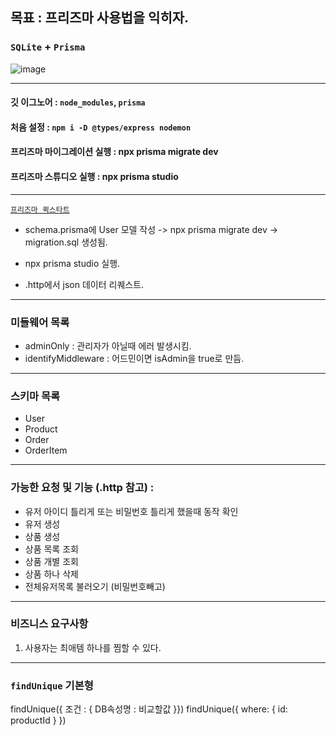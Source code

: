 ## 목표 : 프리즈마 사용법을 익히자.

### `SQLite` + `Prisma`

![image](https://github.com/user-attachments/assets/679f747a-10b0-4a42-aa7c-99cc92d2af5c)

---

#### 깃 이그노어 : `node_modules`, `prisma`

#### 처음 설정 : `npm i -D @types/express nodemon`

#### 프리즈마 마이그레이션 실행 : npx prisma migrate dev

#### 프리즈마 스튜디오 실행 : npx prisma studio

---

[`프리즈마 퀵스타트`](https://www.prisma.io/docs/getting-started/quickstart-sqlite)

- schema.prisma에 User 모델 작성 -> npx prisma migrate dev -> migration.sql 생성됨.
- npx prisma studio 실행.

- .http에서 json 데이터 리퀘스트.

---

### 미들웨어 목록

- adminOnly : 관리자가 아닐때 에러 발생시킴.
- identifyMiddleware : 어드민이면 isAdmin을 true로 만듬.

---

### 스키마 목록

- User
- Product
- Order
- OrderItem

---

### 가능한 요청 및 기능 (.http 참고) :

- 유저 아이디 틀리게 또는 비밀번호 틀리게 했을때 동작 확인
- 유저 생성
- 상품 생성
- 상품 목록 조회
- 상품 개별 조회
- 상품 하나 삭제
- 전체유저목록 불러오기 (비밀번호빼고)

---

### 비즈니스 요구사항

1. 사용자는 최애템 하나를 찜할 수 있다.

---

### `findUnique` 기본형

findUnique({ 조건 : { DB속성명 : 비교할값 }})
findUnique({ where: { id: productId } })

